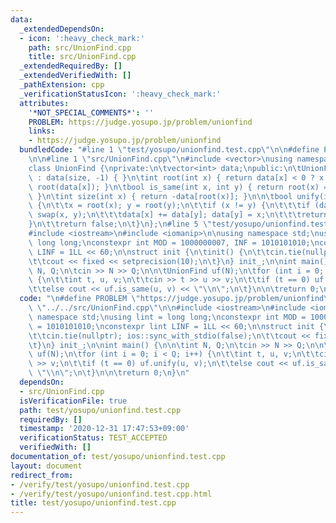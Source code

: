 ```yaml
---
data:
  _extendedDependsOn:
  - icon: ':heavy_check_mark:'
    path: src/UnionFind.cpp
    title: src/UnionFind.cpp
  _extendedRequiredBy: []
  _extendedVerifiedWith: []
  _pathExtension: cpp
  _verificationStatusIcon: ':heavy_check_mark:'
  attributes:
    '*NOT_SPECIAL_COMMENTS*': ''
    PROBLEM: https://judge.yosupo.jp/problem/unionfind
    links:
    - https://judge.yosupo.jp/problem/unionfind
  bundledCode: "#line 1 \"test/yosupo/unionfind.test.cpp\"\n\n#define PROBLEM \"https://judge.yosupo.jp/problem/unionfind\"\
    \n\n#line 1 \"src/UnionFind.cpp\"\n#include <vector>\nusing namespace std;\n\n\
    class UnionFind {\nprivate:\n\tvector<int> data;\npublic:\n\tUnionFind(int size)\
    \ : data(size, -1) { }\n\tint root(int x) { return data[x] < 0 ? x : data[x] =\
    \ root(data[x]); }\n\tbool is_same(int x, int y) { return root(x) == root(y);\
    \ }\n\tint size(int x) { return -data[root(x)]; }\n\n\tbool unify(int x, int y)\
    \ {\n\t\tx = root(x); y = root(y);\n\t\tif (x != y) {\n\t\t\tif (data[y] < data[x])\
    \ swap(x, y);\n\t\t\tdata[x] += data[y]; data[y] = x;\n\t\t\treturn true;\n\t\t\
    }\n\t\treturn false;\n\t}\n};\n#line 5 \"test/yosupo/unionfind.test.cpp\"\n\n\
    #include <iostream>\n#include <iomanip>\n\nusing namespace std;\nusing lint =\
    \ long long;\nconstexpr int MOD = 1000000007, INF = 1010101010;\nconstexpr lint\
    \ LINF = 1LL << 60;\n\nstruct init {\n\tinit() {\n\t\tcin.tie(nullptr); ios::sync_with_stdio(false);\n\
    \t\tcout << fixed << setprecision(10);\n\t}\n} init_;\n\nint main() {\n\n\tint\
    \ N, Q;\n\tcin >> N >> Q;\n\n\tUnionFind uf(N);\n\tfor (int i = 0; i < Q; i++)\
    \ {\n\t\tint t, u, v;\n\t\tcin >> t >> u >> v;\n\t\tif (t == 0) uf.unify(u, v);\n\
    \t\telse cout << uf.is_same(u, v) << \"\\n\";\n\t}\n\n\treturn 0;\n}\n"
  code: "\n#define PROBLEM \"https://judge.yosupo.jp/problem/unionfind\"\n\n#include\
    \ \"../../src/UnionFind.cpp\"\n\n#include <iostream>\n#include <iomanip>\n\nusing\
    \ namespace std;\nusing lint = long long;\nconstexpr int MOD = 1000000007, INF\
    \ = 1010101010;\nconstexpr lint LINF = 1LL << 60;\n\nstruct init {\n\tinit() {\n\
    \t\tcin.tie(nullptr); ios::sync_with_stdio(false);\n\t\tcout << fixed << setprecision(10);\n\
    \t}\n} init_;\n\nint main() {\n\n\tint N, Q;\n\tcin >> N >> Q;\n\n\tUnionFind\
    \ uf(N);\n\tfor (int i = 0; i < Q; i++) {\n\t\tint t, u, v;\n\t\tcin >> t >> u\
    \ >> v;\n\t\tif (t == 0) uf.unify(u, v);\n\t\telse cout << uf.is_same(u, v) <<\
    \ \"\\n\";\n\t}\n\n\treturn 0;\n}\n"
  dependsOn:
  - src/UnionFind.cpp
  isVerificationFile: true
  path: test/yosupo/unionfind.test.cpp
  requiredBy: []
  timestamp: '2020-12-31 17:47:53+09:00'
  verificationStatus: TEST_ACCEPTED
  verifiedWith: []
documentation_of: test/yosupo/unionfind.test.cpp
layout: document
redirect_from:
- /verify/test/yosupo/unionfind.test.cpp
- /verify/test/yosupo/unionfind.test.cpp.html
title: test/yosupo/unionfind.test.cpp
---
```

